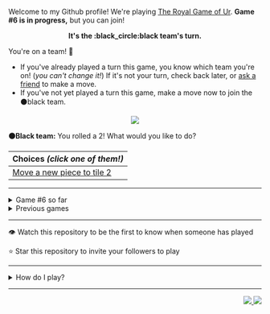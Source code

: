 Welcome to my Github profile!
We're playing
[The Royal Game of Ur](https://en.wikipedia.org/wiki/Royal_Game_of_Ur).
**Game #6 is in progress,** but you can join!

<p align="center">
  <b>It's the
  :black_circle:black
  team's turn.</b>
</p>

You're on a team! :wave:

* If you've already played a turn this game, you know which team you're on!
(_you can't change it!_)
If it's not your turn, check back later, or
[ask a
friend](https://twitter.com/share?text=I'm+playing+The+Royal+Game+of+Ur+on+a+GitHub+profile.+Take+your+turn+at+https://github.com/rossjrw/rossjrw+%23RoyalGameOfUr+%23github)
to make a move.
* If you've not yet played a turn this game, make a move now to join the
:black_circle:black
team.

<p align="center"><img src="https://raw.githubusercontent.com/rossjrw/rossjrw/play/games/current/board.1002.svg"></p>

  **:black_circle:Black team:**
  You rolled a 2!
What would you like to do?

| Choices *(click one of them!)* |
| --- |
  | [Move a new piece to tile 2    ](https://github.com/rossjrw/rossjrw/issues/new?title=ur-move-2%400-0&amp;body=Press+Submit%21+You+don%27t+need+to+edit+this+text+or+do+anything+else.%0D%0A%0D%0ABe+aware+that+your+move+can+take+a+minute+or+two+to+process.) |

-----

<details><summary>Game #6 so far</summary>

## Who's on each team?

<table>
    <thead>
      <tr><th colspan=2>Players in this game</th></tr>
    </thead>
    <tbody>
      <tr>
        <td align="right"><b>Black team</b> :black_circle:</td>
        <td>:white_circle: <b> White team</b></td>
      </tr>
      <tr align="center">
        <td><b><a href="https://github.com/shpatrickguo">@shpatrickguo</a></b> (26)<br><b><a href="https://github.com/antjacquemin">@antjacquemin</a></b> (12)<br><b><a href="https://github.com/Byron-Inc">@Byron-Inc</a></b> (5)<br><b><a href="https://github.com/realicraft">@realicraft</a></b> (3)<br><b><a href="https://github.com/Tr1angular">@Tr1angular</a></b> (3)<br><b><a href="https://github.com/HAUDRAUFHAUN">@HAUDRAUFHAUN</a></b> (2)<br><b><a href="https://github.com/mthsmb">@mthsmb</a></b> (2)<br><b><a href="https://github.com/Gitleptune">@Gitleptune</a></b> (1)<br><b><a href="https://github.com/marvelman3284">@marvelman3284</a></b> (1)<br><b><a href="https://github.com/Tresquel">@Tresquel</a></b> (1)<br><b><a href="https://github.com/svigstol">@svigstol</a></b> (1)<br><b><a href="https://github.com/NotAJumbleOfNumbers">@NotAJumbleOfNumbers</a></b> (1)<br><b><a href="https://github.com/BaptisteMartinet">@BaptisteMartinet</a></b> (1)<br><b><a href="https://github.com/tassiaaccioly">@tassiaaccioly</a></b> (1)<br><b><a href="https://github.com/SiderealArt">@SiderealArt</a></b> (1)<br><b><a href="https://github.com/Goldy98">@Goldy98</a></b> (1)<br><b><a href="https://github.com/Hans5958">@Hans5958</a></b> (1)<br><b><a href="https://github.com/cheraphp">@cheraphp</a></b> (1)<br><b><a href="https://github.com/AnshumanMahato">@AnshumanMahato</a></b> (1)<br><b><a href="https://github.com/kerolloz">@kerolloz</a></b> (1)</td>
        <td><b><a href="https://github.com/crxssed7">@crxssed7</a></b> (24)<br><b><a href="https://github.com/1ethanhansen">@1ethanhansen</a></b> (17)<br><b><a href="https://github.com/WeslleyNasRocha">@WeslleyNasRocha</a></b> (5)<br><b><a href="https://github.com/tb148">@tb148</a></b> (4)<br><b><a href="https://github.com/mishmanners">@mishmanners</a></b> (3)<br><b><a href="https://github.com/MatthewOliverCode">@MatthewOliverCode</a></b> (2)<br><b><a href="https://github.com/BrentonHershner">@BrentonHershner</a></b> (1)<br><b><a href="https://github.com/wesmuehlhausen">@wesmuehlhausen</a></b> (1)<br><b><a href="https://github.com/dhyeythumar">@dhyeythumar</a></b> (1)<br><b><a href="https://github.com/ming-tsai">@ming-tsai</a></b> (1)<br><b><a href="https://github.com/nclsbayona">@nclsbayona</a></b> (1)<br><b><a href="https://github.com/the-rebooted-coder">@the-rebooted-coder</a></b> (1)<br><b><a href="https://github.com/PolandBOX">@PolandBOX</a></b> (1)<br><b><a href="https://github.com/shaunakg">@shaunakg</a></b> (1)</td>
      </tr>
    </tbody>
  </table>

## What's happened so far?

| Time | Turn | Event | Issue | Board |
| :---: | :---: | :--- | :---: | :---: |
  | 10th May 2021 11:08 | **0** | :black_circle: **[@HAUDRAUFHAUN](https://github.com/HAUDRAUFHAUN)** started a new game | [#865](https://github.com/rossjrw/rossjrw/issues/865) | [link](https://raw.githubusercontent.com/rossjrw/rossjrw/af5ebe8f8045f3f392be05326d1aa1fe815b98a4/games/current/board.865.svg) |
  | 10th May 2021 11:09 | **1** | :black_circle: **[@HAUDRAUFHAUN](https://github.com/HAUDRAUFHAUN)** moved a black piece onto the board to position 1    | [#866](https://github.com/rossjrw/rossjrw/issues/866) | [link](https://raw.githubusercontent.com/rossjrw/rossjrw/9e19f01d588dffa9badf17211e5f1b441f21d4ca/games/current/board.866.svg) |
  | 10th May 2021 12:02 | **2** | :white_circle: **[@crxssed7](https://github.com/crxssed7)** moved a white piece onto the board to position 2    | [#867](https://github.com/rossjrw/rossjrw/issues/867) | [link](https://raw.githubusercontent.com/rossjrw/rossjrw/0bc41b4e5c9c5b906d3b8a215176f6cd8e20758f/games/current/board.867.svg) |
  | 10th May 2021 13:44 | **3** | :black_circle: **[@Gitleptune](https://github.com/Gitleptune)** moved a black piece from position 1 to position 2    | [#868](https://github.com/rossjrw/rossjrw/issues/868) | [link](https://raw.githubusercontent.com/rossjrw/rossjrw/1854cfb50013fb86617c5067d6ef54a5d999f693/games/current/board.868.svg) |
  | 10th May 2021 18:54 | **4** | :white_circle: **[@WeslleyNasRocha](https://github.com/WeslleyNasRocha)** moved a white piece onto the board to position 1    | [#869](https://github.com/rossjrw/rossjrw/issues/869) | [link](https://raw.githubusercontent.com/rossjrw/rossjrw/e82b7e165293737099b1b3e5337741f0c7b0e5e7/games/current/board.869.svg) |
  | 11th May 2021 21:05 | **5** | :black_circle: **[@shpatrickguo](https://github.com/shpatrickguo)** moved a black piece onto the board to position 1    | [#870](https://github.com/rossjrw/rossjrw/issues/870) | [link](https://raw.githubusercontent.com/rossjrw/rossjrw/d7478920029d077d73da3b9028e99fe570f1ab02/games/current/board.870.svg) |
  | 12th May 2021 13:58 | **6** | :white_circle: **[@WeslleyNasRocha](https://github.com/WeslleyNasRocha)** moved a white piece from position 1 to position 4  — claimed a rosette :rosette:  | [#871](https://github.com/rossjrw/rossjrw/issues/871) | [link](https://raw.githubusercontent.com/rossjrw/rossjrw/46779ec61b455ddb1e48757b52e9915a2a69d71a/games/current/board.871.svg) |
  | 12th May 2021 14:13 | **7** | :white_circle: **[@WeslleyNasRocha](https://github.com/WeslleyNasRocha)** moved a white piece from position 4 to position 7    | [#872](https://github.com/rossjrw/rossjrw/issues/872) | [link](https://raw.githubusercontent.com/rossjrw/rossjrw/f051682b95ac644ece14e3594a36119d2ac1d163/games/current/board.872.svg) |
  | 13th May 2021 03:49 | **8** | :black_circle: **[@shpatrickguo](https://github.com/shpatrickguo)** moved a black piece from position 2 to position 4  — claimed a rosette :rosette:  | [#873](https://github.com/rossjrw/rossjrw/issues/873) | [link](https://raw.githubusercontent.com/rossjrw/rossjrw/b390a69000e5d07da324802720c4e3507365a9e7/games/current/board.873.svg) |
  | 14th May 2021 18:16 | **9** | :black_circle: **[@marvelman3284](https://github.com/marvelman3284)** moved a black piece from position 4 to position 6    | [#874](https://github.com/rossjrw/rossjrw/issues/874) | [link](https://raw.githubusercontent.com/rossjrw/rossjrw/c6ffed018942898c744518cb4f04ee85028f452a/games/current/board.874.svg) |
  | 14th May 2021 20:02 | **10** | :white_circle: **[@1ethanhansen](https://github.com/1ethanhansen)** moved a white piece from position 2 to position 4  — claimed a rosette :rosette:  | [#875](https://github.com/rossjrw/rossjrw/issues/875) | [link](https://raw.githubusercontent.com/rossjrw/rossjrw/9767b263729e542a56b5eaa2e2fba1f7d4682137/games/current/board.875.svg) |
  | 14th May 2021 20:03 | **11** | :white_circle: **[@1ethanhansen](https://github.com/1ethanhansen)** moved a white piece from position 7 to position 8  — claimed a rosette :rosette:  | [#876](https://github.com/rossjrw/rossjrw/issues/876) | [link](https://raw.githubusercontent.com/rossjrw/rossjrw/301b98c606bca2accfe343f052633a97f523da10/games/current/board.876.svg) |
  | 14th May 2021 20:14 | **12** | :white_circle: **[@WeslleyNasRocha](https://github.com/WeslleyNasRocha)** moved a white piece onto the board to position 1    | [#877](https://github.com/rossjrw/rossjrw/issues/877) | [link](https://raw.githubusercontent.com/rossjrw/rossjrw/8e36c9b258efca0bcb336f4ad85c5be88549af1f/games/current/board.877.svg) |
  | 15th May 2021 05:35 | **13** | :black_circle: **[@shpatrickguo](https://github.com/shpatrickguo)** moved a black piece onto the board to position 2    | [#878](https://github.com/rossjrw/rossjrw/issues/878) | [link](https://raw.githubusercontent.com/rossjrw/rossjrw/049abadd2afc365313ba42093de5e3ade6fc349d/games/current/board.878.svg) |
  | 15th May 2021 09:30 | **14** | :white_circle: **[@tb148](https://github.com/tb148)** moved a white piece from position 4 to position 6 — captured a black piece :crossed_swords:   | [#879](https://github.com/rossjrw/rossjrw/issues/879) | [link](https://raw.githubusercontent.com/rossjrw/rossjrw/7e076ff555c5bc7c001d6f225a5c9520bdf25678/games/current/board.879.svg) |
  | 16th May 2021 15:20 | **15** | :black_circle: **[@Tresquel](https://github.com/Tresquel)** moved a black piece from position 2 to position 4  — claimed a rosette :rosette:  | [#880](https://github.com/rossjrw/rossjrw/issues/880) | [link](https://raw.githubusercontent.com/rossjrw/rossjrw/ecfa1f2850e40fa4be3b29208da7d03cfb92ed01/games/current/board.880.svg) |
  | 16th May 2021 23:41 | **16** | :black_circle: **[@shpatrickguo](https://github.com/shpatrickguo)** moved a black piece onto the board to position 3    | [#881](https://github.com/rossjrw/rossjrw/issues/881) | [link](https://raw.githubusercontent.com/rossjrw/rossjrw/51294e20282c8d208dc06deee97dae20f48e0b72/games/current/board.881.svg) |
  | 17th May 2021 10:00 | **17** | :white_circle: **[@crxssed7](https://github.com/crxssed7)** moved a white piece from position 8 to position 10    | [#882](https://github.com/rossjrw/rossjrw/issues/882) | [link](https://raw.githubusercontent.com/rossjrw/rossjrw/b19e2f2dc1862322e7a5574286a6224b5eebd9ad/games/current/board.882.svg) |
  | 17th May 2021 22:29 | **18** | :black_circle: **[@shpatrickguo](https://github.com/shpatrickguo)** moved a black piece from position 3 to position 6 — captured a white piece :crossed_swords:   | [#883](https://github.com/rossjrw/rossjrw/issues/883) | [link](https://raw.githubusercontent.com/rossjrw/rossjrw/37095e10106e018c668eb48a28c59d02b9410e7c/games/current/board.883.svg) |
  | 18th May 2021 08:52 | **19** | :white_circle: **[@crxssed7](https://github.com/crxssed7)** moved a white piece from position 10 to position 12    | [#884](https://github.com/rossjrw/rossjrw/issues/884) | [link](https://raw.githubusercontent.com/rossjrw/rossjrw/e07e23f84cc87836480e04abe1122cb9823c761e/games/current/board.884.svg) |
  | 18th May 2021 13:45 | **20** | :black_circle: **[@svigstol](https://github.com/svigstol)** moved a black piece onto the board to position 3    | [#885](https://github.com/rossjrw/rossjrw/issues/885) | [link](https://raw.githubusercontent.com/rossjrw/rossjrw/dbd9f2a777e39b28f00931d9180966e7f6a80e11/games/current/board.885.svg) |
  | 18th May 2021 14:21 | **21** | :white_circle: **[@WeslleyNasRocha](https://github.com/WeslleyNasRocha)** moved a white piece from position 12 to position 13    | [#886](https://github.com/rossjrw/rossjrw/issues/886) |  |
  | 18th May 2021 17:45 | **22** | :black_circle: **[@shpatrickguo](https://github.com/shpatrickguo)** moved a black piece from position 6 to position 7    | [#887](https://github.com/rossjrw/rossjrw/issues/887) | [link](https://raw.githubusercontent.com/rossjrw/rossjrw/8ff8b726631c112e0065732d18755dd2b4b9805a/games/current/board.887.svg) |
  | 18th May 2021 17:45 | **23** | :white_circle:  The white team rolled a 0 and their turn was automatically passed | [#887](https://github.com/rossjrw/rossjrw/issues/887) | [link](https://raw.githubusercontent.com/rossjrw/rossjrw/96ea7efba749bad0e437dbc0d3eb2e29108d9d14/games/current/board.887.svg) |
  | 20th May 2021 23:24 | **24** | :black_circle: **[@shpatrickguo](https://github.com/shpatrickguo)** moved a black piece from position 7 to position 9    | [#888](https://github.com/rossjrw/rossjrw/issues/888) | [link](https://raw.githubusercontent.com/rossjrw/rossjrw/3d5493c3b08d7eaceb53785d5ef67283c6e138bc/games/current/board.888.svg) |
  | 24th May 2021 14:48 | **25** | :white_circle: **[@crxssed7](https://github.com/crxssed7)** ascended a white piece from position 13 :rocket:    | [#889](https://github.com/rossjrw/rossjrw/issues/889) | [link](https://raw.githubusercontent.com/rossjrw/rossjrw/af52cb4610edaefd3b5d2354847306cd887e1ef5/games/current/board.889.svg) |
  | 24th May 2021 17:54 | **26** | :black_circle: **[@shpatrickguo](https://github.com/shpatrickguo)** moved a black piece from position 9 to position 10    | [#890](https://github.com/rossjrw/rossjrw/issues/890) | [link](https://raw.githubusercontent.com/rossjrw/rossjrw/7522652d9251c07b89ea8dcda31d3c3f4a22db0d/games/current/board.890.svg) |
  | 25th May 2021 09:47 | **27** | :white_circle: **[@crxssed7](https://github.com/crxssed7)** moved a white piece from position 1 to position 4  — claimed a rosette :rosette:  | [#891](https://github.com/rossjrw/rossjrw/issues/891) |  |
  | 26th May 2021 07:39 | **28** | :white_circle: **[@mishmanners](https://github.com/mishmanners)** moved a white piece from position 4 to position 6    | [#892](https://github.com/rossjrw/rossjrw/issues/892) | [link](https://raw.githubusercontent.com/rossjrw/rossjrw/8ad2b95965e7b7999317bd91e82f6a501fee6f9f/games/current/board.892.svg) |
  | 26th May 2021 07:39 | **29** | :black_circle:  The black team rolled a 0 and their turn was automatically passed | [#892](https://github.com/rossjrw/rossjrw/issues/892) | [link](https://raw.githubusercontent.com/rossjrw/rossjrw/c566f63d31f6a989192ba77890f2f69b6d3a29a3/games/current/board.892.svg) |
  | 26th May 2021 08:21 | **30** | :white_circle: **[@crxssed7](https://github.com/crxssed7)** moved a white piece from position 6 to position 8  — claimed a rosette :rosette:  | [#893](https://github.com/rossjrw/rossjrw/issues/893) | [link](https://raw.githubusercontent.com/rossjrw/rossjrw/1b8ccd8bdd259c9a613332adf416c57fc8f0cc5e/games/current/board.893.svg) |
  | 26th May 2021 18:28 | **31** | :white_circle: **[@crxssed7](https://github.com/crxssed7)** moved a white piece from position 8 to position 10 — captured a black piece :crossed_swords:   | [#894](https://github.com/rossjrw/rossjrw/issues/894) | [link](https://raw.githubusercontent.com/rossjrw/rossjrw/7e59fd8ecd2eafad087a079cb639240e8db071e7/games/current/board.894.svg) |
  | 27th May 2021 17:56 | **32** | :black_circle: **[@shpatrickguo](https://github.com/shpatrickguo)** moved a black piece from position 4 to position 7    | [#895](https://github.com/rossjrw/rossjrw/issues/895) |  |
  | 28th May 2021 09:11 | **33** | :white_circle: **[@crxssed7](https://github.com/crxssed7)** moved a white piece from position 10 to position 11    | [#896](https://github.com/rossjrw/rossjrw/issues/896) | [link](https://raw.githubusercontent.com/rossjrw/rossjrw/72a7ae176b30d6043ed63a5eec62549e37ff88b2/games/current/board.896.svg) |
  | 28th May 2021 09:11 | **34** | :black_circle:  The black team rolled a 0 and their turn was automatically passed | [#896](https://github.com/rossjrw/rossjrw/issues/896) |  |
  | 29th May 2021 02:48 | **35** | :white_circle: **[@tb148](https://github.com/tb148)** moved a white piece from position 11 to position 14  — claimed a rosette :rosette:  | [#897](https://github.com/rossjrw/rossjrw/issues/897) | [link](https://raw.githubusercontent.com/rossjrw/rossjrw/a2c4e325b4b643483f852c77864ee12cb8634e6c/games/current/board.897.svg) |
  | 29th May 2021 02:48 | **36** | :white_circle:  The white team rolled a 0 and their turn was automatically passed | [#897](https://github.com/rossjrw/rossjrw/issues/897) | [link](https://raw.githubusercontent.com/rossjrw/rossjrw/2847c177e06b463570333c48c149ab3ed5219040/games/current/board.897.svg) |
  | 29th May 2021 05:01 | **37** | :black_circle: **[@shpatrickguo](https://github.com/shpatrickguo)** moved a black piece from position 7 to position 9    | [#898](https://github.com/rossjrw/rossjrw/issues/898) | [link](https://raw.githubusercontent.com/rossjrw/rossjrw/5143b5233784bb6f66718576a0543dba1d9a5140/games/current/board.898.svg) |
  | 29th May 2021 11:13 | **38** | :white_circle: **[@tb148](https://github.com/tb148)** moved a white piece onto the board to position 2    | [#899](https://github.com/rossjrw/rossjrw/issues/899) | [link](https://raw.githubusercontent.com/rossjrw/rossjrw/9fdbcdbba4ed5804d43dd699cd638c29fa8825ed/games/current/board.899.svg) |
  | 29th May 2021 16:07 | **39** | :black_circle: **[@NotAJumbleOfNumbers](https://github.com/NotAJumbleOfNumbers)** moved a black piece from position 9 to position 12    | [#900](https://github.com/rossjrw/rossjrw/issues/900) | [link](https://raw.githubusercontent.com/rossjrw/rossjrw/e2ffc2d603b600dfcd82ddbd101a654e248d3c6e/games/current/board.900.svg) |
  | 29th May 2021 17:06 | **40** | :white_circle: **[@BrentonHershner](https://github.com/BrentonHershner)** moved a white piece onto the board to position 3    | [#901](https://github.com/rossjrw/rossjrw/issues/901) | [link](https://raw.githubusercontent.com/rossjrw/rossjrw/cdf64d1c35002bdcd95bed5b4a000ac3d7aa1975/games/current/board.901.svg) |
  | 29th May 2021 18:02 | **41** | :black_circle: **[@realicraft](https://github.com/realicraft)** moved a black piece onto the board to position 4  — claimed a rosette :rosette:  | [#902](https://github.com/rossjrw/rossjrw/issues/902) | [link](https://raw.githubusercontent.com/rossjrw/rossjrw/11ac5c15313acbcb2fdeb06291276215c74481c6/games/current/board.902.svg) |
  | 29th May 2021 18:06 | **42** | :black_circle: **[@realicraft](https://github.com/realicraft)** moved a black piece from position 12 to position 14  — claimed a rosette :rosette:  | [#903](https://github.com/rossjrw/rossjrw/issues/903) | [link](https://raw.githubusercontent.com/rossjrw/rossjrw/fd0bd2ddaf4211f39a1998264033fd98ae5d629b/games/current/board.903.svg) |
  | 29th May 2021 18:07 | **43** | :black_circle: **[@realicraft](https://github.com/realicraft)** moved a black piece onto the board to position 2    | [#904](https://github.com/rossjrw/rossjrw/issues/904) |  |
  | 30th May 2021 13:09 | **44** | :white_circle: **[@tb148](https://github.com/tb148)** moved a white piece onto the board to position 4  — claimed a rosette :rosette:  | [#905](https://github.com/rossjrw/rossjrw/issues/905) | [link](https://raw.githubusercontent.com/rossjrw/rossjrw/55f6a3a6fc2e18ec674fbf51dda6859e83f4dc09/games/current/board.905.svg) |
  | 30th May 2021 13:09 | **45** | :white_circle:  The white team rolled a 0 and their turn was automatically passed | [#905](https://github.com/rossjrw/rossjrw/issues/905) | [link](https://raw.githubusercontent.com/rossjrw/rossjrw/e20e2cf541eb075fffb4f4dc8d28e4a4243dd000/games/current/board.905.svg) |
  | 30th May 2021 20:21 | **46** | :black_circle: **[@shpatrickguo](https://github.com/shpatrickguo)** moved a black piece from position 3 to position 5    | [#906](https://github.com/rossjrw/rossjrw/issues/906) | [link](https://raw.githubusercontent.com/rossjrw/rossjrw/2db7260e6c39d0a9923a1b9919ee7e43a506cfd7/games/current/board.906.svg) |
  | 1st Jun 2021 01:10 | **47** | :white_circle: **[@wesmuehlhausen](https://github.com/wesmuehlhausen)** moved a white piece from position 2 to position 5 — captured a black piece :crossed_swords:   | [#907](https://github.com/rossjrw/rossjrw/issues/907) |  |
  | 1st Jun 2021 17:47 | **48** | :black_circle: **[@shpatrickguo](https://github.com/shpatrickguo)** moved a black piece from position 2 to position 5 — captured a white piece :crossed_swords:   | [#908](https://github.com/rossjrw/rossjrw/issues/908) | [link](https://raw.githubusercontent.com/rossjrw/rossjrw/bb64e579013b19efb82cba77d26cbec36ce5ca7d/games/current/board.908.svg) |
  | 1st Jun 2021 17:47 | **49** | :white_circle:  The white team rolled a 0 and their turn was automatically passed | [#908](https://github.com/rossjrw/rossjrw/issues/908) | [link](https://raw.githubusercontent.com/rossjrw/rossjrw/806235c39dd1ea4e01560819e7f9b15d5285213c/games/current/board.908.svg) |
  | 2nd Jun 2021 14:49 | **50** | :black_circle: **[@BaptisteMartinet](https://github.com/BaptisteMartinet)** moved a black piece from position 5 to position 7    | [#909](https://github.com/rossjrw/rossjrw/issues/909) | [link](https://raw.githubusercontent.com/rossjrw/rossjrw/6a038db14d617b7246e1d8a20a5a3a4572335a0d/games/current/board.909.svg) |
  | 2nd Jun 2021 15:11 | **51** | :white_circle: **[@crxssed7](https://github.com/crxssed7)** moved a white piece from position 4 to position 7 — captured a black piece :crossed_swords:   | [#910](https://github.com/rossjrw/rossjrw/issues/910) | [link](https://raw.githubusercontent.com/rossjrw/rossjrw/15d810dd046d20a74a7089d9227e37485a75eed7/games/current/board.910.svg) |
  | 3rd Jun 2021 02:11 | **52** | :black_circle: **[@shpatrickguo](https://github.com/shpatrickguo)** moved a black piece from position 4 to position 5    | [#911](https://github.com/rossjrw/rossjrw/issues/911) | [link](https://raw.githubusercontent.com/rossjrw/rossjrw/f72c4f9c8f7187924d70191557c8ac374b9bea98/games/current/board.911.svg) |
  | 3rd Jun 2021 04:32 | **53** | :white_circle: **[@mishmanners](https://github.com/mishmanners)** moved a white piece from position 3 to position 5 — captured a black piece :crossed_swords:   | [#912](https://github.com/rossjrw/rossjrw/issues/912) | [link](https://raw.githubusercontent.com/rossjrw/rossjrw/de35755d72391bb07898790b49a1aed543ee11ed/games/current/board.912.svg) |
  | 3rd Jun 2021 05:07 | **54** | :black_circle: **[@tassiaaccioly](https://github.com/tassiaaccioly)** ascended a black piece from position 14 :rocket:    | [#913](https://github.com/rossjrw/rossjrw/issues/913) |  |
  | 4th Jun 2021 05:49 | **55** | :white_circle: **[@mishmanners](https://github.com/mishmanners)** moved a white piece from position 5 to position 8  — claimed a rosette :rosette:  | [#915](https://github.com/rossjrw/rossjrw/issues/915) | [link](https://raw.githubusercontent.com/rossjrw/rossjrw/31a03552b1a15a0d6ed855447b075185bf5f86a3/games/current/board.915.svg) |
  | 4th Jun 2021 05:49 | **56** | :white_circle:  The white team rolled a 0 and their turn was automatically passed | [#915](https://github.com/rossjrw/rossjrw/issues/915) | [link](https://raw.githubusercontent.com/rossjrw/rossjrw/8a6dfd9c078864ee764c5745073944764383869a/games/current/board.915.svg) |
  | 5th Jun 2021 17:30 | **57** | :black_circle: **[@shpatrickguo](https://github.com/shpatrickguo)** moved a black piece onto the board to position 2    | [#917](https://github.com/rossjrw/rossjrw/issues/917) | [link](https://raw.githubusercontent.com/rossjrw/rossjrw/0901e66b64c25fa65eb0903a487da9ddce875ecd/games/current/board.917.svg) |
  | 6th Jun 2021 07:19 | **58** | :white_circle: **[@dhyeythumar](https://github.com/dhyeythumar)** moved a white piece from position 7 to position 10    | [#918](https://github.com/rossjrw/rossjrw/issues/918) | [link](https://raw.githubusercontent.com/rossjrw/rossjrw/117f0bc1fcd6d0215d3a6440f2b4809f0d166827/games/current/board.918.svg) |
  | 6th Jun 2021 16:32 | **59** | :black_circle: **[@shpatrickguo](https://github.com/shpatrickguo)** moved a black piece from position 1 to position 4  — claimed a rosette :rosette:  | [#919](https://github.com/rossjrw/rossjrw/issues/919) | [link](https://raw.githubusercontent.com/rossjrw/rossjrw/0a8e73b330b21d7773ddb6dc9424b19bfb7d9144/games/current/board.919.svg) |
  | 7th Jun 2021 06:01 | **60** | :black_circle: **[@shpatrickguo](https://github.com/shpatrickguo)** moved a black piece from position 4 to position 5    | [#920](https://github.com/rossjrw/rossjrw/issues/920) | [link](https://raw.githubusercontent.com/rossjrw/rossjrw/3fc4df35881af67abb73396e8deeb439cca6c7ca/games/current/board.920.svg) |
  | 7th Jun 2021 08:21 | **61** | :white_circle: **[@crxssed7](https://github.com/crxssed7)** ascended a white piece from position 14 :rocket:    | [#921](https://github.com/rossjrw/rossjrw/issues/921) |  |
  | 8th Jun 2021 05:13 | **62** | :black_circle: **[@shpatrickguo](https://github.com/shpatrickguo)** moved a black piece from position 5 to position 6    | [#922](https://github.com/rossjrw/rossjrw/issues/922) | [link](https://raw.githubusercontent.com/rossjrw/rossjrw/2f1c0617d8c9d943795b5f836ede68bbfbb6496f/games/current/board.922.svg) |
  | 8th Jun 2021 05:13 | **63** | :white_circle:  The white team rolled a 0 and their turn was automatically passed | [#922](https://github.com/rossjrw/rossjrw/issues/922) | [link](https://raw.githubusercontent.com/rossjrw/rossjrw/f2a72def2b7ad16180add29f8c707daa419f017f/games/current/board.922.svg) |
  | 8th Jun 2021 16:43 | **64** | :black_circle: **[@shpatrickguo](https://github.com/shpatrickguo)** moved a black piece from position 6 to position 7    | [#923](https://github.com/rossjrw/rossjrw/issues/923) | [link](https://raw.githubusercontent.com/rossjrw/rossjrw/5abac47529f6c904f8c4313630e59575cb0cd6c2/games/current/board.923.svg) |
  | 8th Jun 2021 20:54 | **65** | :white_circle: **[@1ethanhansen](https://github.com/1ethanhansen)** moved a white piece from position 10 to position 13    | [#924](https://github.com/rossjrw/rossjrw/issues/924) | [link](https://raw.githubusercontent.com/rossjrw/rossjrw/19d54b27da967156156ffcce1da2089f7d051866/games/current/board.924.svg) |
  | 11th Jun 2021 03:50 | **66** | :black_circle: **[@Byron-Inc](https://github.com/Byron-Inc)** moved a black piece from position 2 to position 4  — claimed a rosette :rosette:  | [#925](https://github.com/rossjrw/rossjrw/issues/925) | [link](https://raw.githubusercontent.com/rossjrw/rossjrw/44ce87acbdfaeaae43c6d338772235ebbb93445c/games/current/board.925.svg) |
  | 11th Jun 2021 17:12 | **67** | :black_circle: **[@shpatrickguo](https://github.com/shpatrickguo)** moved a black piece onto the board to position 2    | [#926](https://github.com/rossjrw/rossjrw/issues/926) | [link](https://raw.githubusercontent.com/rossjrw/rossjrw/19cc318509b22774a5065aaf735ad4a94e4e4512/games/current/board.926.svg) |
  | 13th Jun 2021 13:21 | **68** | :white_circle: **[@ming-tsai](https://github.com/ming-tsai)** moved a white piece onto the board to position 3    | [#927](https://github.com/rossjrw/rossjrw/issues/927) | [link](https://raw.githubusercontent.com/rossjrw/rossjrw/c3e39287ebd5017b13891410591f1148a83942f2/games/current/board.927.svg) |
  | 13th Jun 2021 14:24 | **69** | :black_circle: **[@SiderealArt](https://github.com/SiderealArt)** moved a black piece from position 7 to position 9    | [#929](https://github.com/rossjrw/rossjrw/issues/929) | [link](https://raw.githubusercontent.com/rossjrw/rossjrw/14913b0750b63516996318122d1870eda0d51ec3/games/current/board.929.svg) |
  | 14th Jun 2021 08:11 | **70** | :white_circle: **[@crxssed7](https://github.com/crxssed7)** ascended a white piece from position 13 :rocket:    | [#930](https://github.com/rossjrw/rossjrw/issues/930) | [link](https://raw.githubusercontent.com/rossjrw/rossjrw/898a2c5ff279d4de905ffc41c9aed009f8ea71db/games/current/board.930.svg) |
  | 15th Jun 2021 00:42 | **71** | :black_circle: **[@Byron-Inc](https://github.com/Byron-Inc)** moved a black piece from position 9 to position 11    | [#931](https://github.com/rossjrw/rossjrw/issues/931) | [link](https://raw.githubusercontent.com/rossjrw/rossjrw/91def4d82e64f2a0db4f1ef3cbe93e0830267de2/games/current/board.931.svg) |
  | 15th Jun 2021 07:43 | **72** | :white_circle: **[@crxssed7](https://github.com/crxssed7)** moved a white piece from position 8 to position 10    | [#932](https://github.com/rossjrw/rossjrw/issues/932) | [link](https://raw.githubusercontent.com/rossjrw/rossjrw/46158ac110a45964432192440369a5f2b0ceb0a7/games/current/board.932.svg) |
  | 16th Jun 2021 05:17 | **73** | :black_circle: **[@shpatrickguo](https://github.com/shpatrickguo)** moved a black piece from position 11 to position 12    | [#933](https://github.com/rossjrw/rossjrw/issues/933) | [link](https://raw.githubusercontent.com/rossjrw/rossjrw/b7d5fef87ee477b46caaa27e78405066e904679c/games/current/board.933.svg) |
  | 16th Jun 2021 08:16 | **74** | :white_circle: **[@crxssed7](https://github.com/crxssed7)** moved a white piece from position 10 to position 12 — captured a black piece :crossed_swords:   | [#934](https://github.com/rossjrw/rossjrw/issues/934) | [link](https://raw.githubusercontent.com/rossjrw/rossjrw/125bf81bcded7a839b198880317135e92e2d9cd0/games/current/board.934.svg) |
  | 16th Jun 2021 10:52 | **75** | :black_circle: **[@Goldy98](https://github.com/Goldy98)** moved a black piece from position 4 to position 6    | [#935](https://github.com/rossjrw/rossjrw/issues/935) | [link](https://raw.githubusercontent.com/rossjrw/rossjrw/a39c068c7f00c12a8c36023a0ae296001f99ddb6/games/current/board.935.svg) |
  | 16th Jun 2021 11:00 | **76** | :white_circle: **[@crxssed7](https://github.com/crxssed7)** moved a white piece from position 3 to position 4  — claimed a rosette :rosette:  | [#936](https://github.com/rossjrw/rossjrw/issues/936) | [link](https://raw.githubusercontent.com/rossjrw/rossjrw/01a47ea7bb287fb5bfda5112fbca40014e036dcf/games/current/board.936.svg) |
  | 16th Jun 2021 11:01 | **77** | :white_circle: **[@crxssed7](https://github.com/crxssed7)** ascended a white piece from position 12 :rocket:    | [#937](https://github.com/rossjrw/rossjrw/issues/937) | [link](https://raw.githubusercontent.com/rossjrw/rossjrw/7240adb9b90e673a34a6d502558dbb198fe3c620/games/current/board.937.svg) |
  | 16th Jun 2021 16:12 | **78** | :black_circle: **[@shpatrickguo](https://github.com/shpatrickguo)** moved a black piece from position 6 to position 8  — claimed a rosette :rosette:  | [#938](https://github.com/rossjrw/rossjrw/issues/938) | [link](https://raw.githubusercontent.com/rossjrw/rossjrw/8b76bc9da867bd34e84b7bf6e85970a6bad9e6ba/games/current/board.938.svg) |
  | 17th Jun 2021 06:13 | **79** | :black_circle: **[@shpatrickguo](https://github.com/shpatrickguo)** moved a black piece from position 8 to position 11    | [#939](https://github.com/rossjrw/rossjrw/issues/939) | [link](https://raw.githubusercontent.com/rossjrw/rossjrw/c76eaa67b9b898c9bc04a7edcf330093eebdcedd/games/current/board.939.svg) |
  | 17th Jun 2021 07:49 | **80** | :white_circle: **[@crxssed7](https://github.com/crxssed7)** moved a white piece onto the board to position 1    | [#940](https://github.com/rossjrw/rossjrw/issues/940) | [link](https://raw.githubusercontent.com/rossjrw/rossjrw/97eed961b6ab9aa7a7d76e2686bc7d8adc04ffe7/games/current/board.940.svg) |
  | 17th Jun 2021 13:04 | **81** | :black_circle: **[@Byron-Inc](https://github.com/Byron-Inc)** moved a black piece from position 2 to position 4  — claimed a rosette :rosette:  | [#941](https://github.com/rossjrw/rossjrw/issues/941) | [link](https://raw.githubusercontent.com/rossjrw/rossjrw/27557803eda5dfceaed767cbee6a309395c90441/games/current/board.941.svg) |
  | 19th Jun 2021 06:53 | **82** | :black_circle: **[@shpatrickguo](https://github.com/shpatrickguo)** moved a black piece from position 11 to position 13    | [#942](https://github.com/rossjrw/rossjrw/issues/942) | [link](https://raw.githubusercontent.com/rossjrw/rossjrw/32b5d8f1d430a170fdd1f6b2fffbf5ce5163c075/games/current/board.942.svg) |
  | 19th Jun 2021 13:59 | **83** | :white_circle: **[@crxssed7](https://github.com/crxssed7)** moved a white piece from position 1 to position 3    | [#943](https://github.com/rossjrw/rossjrw/issues/943) | [link](https://raw.githubusercontent.com/rossjrw/rossjrw/678ebeed4b5f1ad2521d08bd6aba0e5bbc94f873/games/current/board.943.svg) |
  | 19th Jun 2021 14:02 | **84** | :black_circle: **[@Tr1angular](https://github.com/Tr1angular)** moved a black piece from position 4 to position 6    | [#944](https://github.com/rossjrw/rossjrw/issues/944) | [link](https://raw.githubusercontent.com/rossjrw/rossjrw/f61689037856e383dcdaa1e3798441a3e4069374/games/current/board.944.svg) |
  | 19th Jun 2021 23:59 | **85** | :white_circle: **[@1ethanhansen](https://github.com/1ethanhansen)** moved a white piece from position 4 to position 6 — captured a black piece :crossed_swords:   | [#945](https://github.com/rossjrw/rossjrw/issues/945) | [link](https://raw.githubusercontent.com/rossjrw/rossjrw/3a2e1311113405d3e33ba22fb4b0682851564cca/games/current/board.945.svg) |
  | 20th Jun 2021 07:25 | **86** | :black_circle: **[@Hans5958](https://github.com/Hans5958)** ascended a black piece from position 13 :rocket:    | [#946](https://github.com/rossjrw/rossjrw/issues/946) | [link](https://raw.githubusercontent.com/rossjrw/rossjrw/f363b3e319c2abb577aeda697b4fb5f231766219/games/current/board.946.svg) |
  | 20th Jun 2021 21:47 | **87** | :white_circle: **[@nclsbayona](https://github.com/nclsbayona)** moved a white piece from position 6 to position 8  — claimed a rosette :rosette:  | [#947](https://github.com/rossjrw/rossjrw/issues/947) | [link](https://raw.githubusercontent.com/rossjrw/rossjrw/f553bbccb9f43f821056adb72f7e50abf20e773b/games/current/board.947.svg) |
  | 21st Jun 2021 10:14 | **88** | :white_circle: **[@crxssed7](https://github.com/crxssed7)** moved a white piece from position 3 to position 4  — claimed a rosette :rosette:  | [#948](https://github.com/rossjrw/rossjrw/issues/948) | [link](https://raw.githubusercontent.com/rossjrw/rossjrw/3172dc9657e432cc937233557a4ba60c7ab090c0/games/current/board.948.svg) |
  | 21st Jun 2021 10:15 | **89** | :white_circle: **[@crxssed7](https://github.com/crxssed7)** moved a white piece from position 8 to position 9    | [#949](https://github.com/rossjrw/rossjrw/issues/949) | [link](https://raw.githubusercontent.com/rossjrw/rossjrw/1859cbc9098d889f3313b63762a36a20950c18ec/games/current/board.949.svg) |
  | 22nd Jun 2021 00:47 | **90** | :black_circle: **[@Tr1angular](https://github.com/Tr1angular)** moved a black piece onto the board to position 3    | [#950](https://github.com/rossjrw/rossjrw/issues/950) | [link](https://raw.githubusercontent.com/rossjrw/rossjrw/863f08ec302696369107137f036c20d51425ac43/games/current/board.950.svg) |
  | 22nd Jun 2021 09:05 | **91** | :white_circle: **[@crxssed7](https://github.com/crxssed7)** moved a white piece from position 9 to position 11    | [#952](https://github.com/rossjrw/rossjrw/issues/952) | [link](https://raw.githubusercontent.com/rossjrw/rossjrw/4ac319dc83eb7d0ba444e622daf5d40d992198c3/games/current/board.952.svg) |
  | 23rd Jun 2021 16:01 | **92** | :black_circle: **[@cheraphp](https://github.com/cheraphp)** moved a black piece from position 3 to position 6    | [#953](https://github.com/rossjrw/rossjrw/issues/953) | [link](https://raw.githubusercontent.com/rossjrw/rossjrw/557698145bd58ed721de29007bb7738a2c5663c6/games/current/board.953.svg) |
  | 23rd Jun 2021 16:02 | **93** | :white_circle: **[@1ethanhansen](https://github.com/1ethanhansen)** moved a white piece from position 11 to position 14  — claimed a rosette :rosette:  | [#954](https://github.com/rossjrw/rossjrw/issues/954) |  |
  | 23rd Jun 2021 16:03 | **94** | :white_circle: **[@1ethanhansen](https://github.com/1ethanhansen)** moved a white piece from position 4 to position 6 — captured a black piece :crossed_swords:   | [#955](https://github.com/rossjrw/rossjrw/issues/955) | [link](https://raw.githubusercontent.com/rossjrw/rossjrw/34526f7cfb1f3ef7a3939cf4d8acfc417a8ab061/games/current/board.955.svg) |
  | 23rd Jun 2021 16:03 | **95** | :black_circle:  The black team rolled a 0 and their turn was automatically passed | [#955](https://github.com/rossjrw/rossjrw/issues/955) | [link](https://raw.githubusercontent.com/rossjrw/rossjrw/81beef70826be40b2a347500770d42931d05b570/games/current/board.955.svg) |
  | 23rd Jun 2021 16:05 | **96** | :white_circle: **[@1ethanhansen](https://github.com/1ethanhansen)** moved a white piece onto the board to position 1    | [#956](https://github.com/rossjrw/rossjrw/issues/956) |  |
  | 27th Jun 2021 02:59 | **97** | :black_circle: **[@shpatrickguo](https://github.com/shpatrickguo)** moved a black piece onto the board to position 1    | [#957](https://github.com/rossjrw/rossjrw/issues/957) | [link](https://raw.githubusercontent.com/rossjrw/rossjrw/82039f5a54f6b557e9dc8983985cbcb1c587968f/games/current/board.957.svg) |
  | 27th Jun 2021 02:59 | **98** | :white_circle:  The white team rolled a 0 and their turn was automatically passed | [#957](https://github.com/rossjrw/rossjrw/issues/957) | [link](https://raw.githubusercontent.com/rossjrw/rossjrw/05444fa74e95afa15bffd051676301fbf93bb466/games/current/board.957.svg) |
  | 27th Jun 2021 15:13 | **99** | :black_circle: **[@antjacquemin](https://github.com/antjacquemin)** moved a black piece onto the board to position 2    | [#958](https://github.com/rossjrw/rossjrw/issues/958) | [link](https://raw.githubusercontent.com/rossjrw/rossjrw/c63690146752ca3caed5988b6e3a059e989dd18b/games/current/board.958.svg) |
  | 28th Jun 2021 08:09 | **100** | :white_circle: **[@crxssed7](https://github.com/crxssed7)** moved a white piece from position 1 to position 4  — claimed a rosette :rosette:  | [#960](https://github.com/rossjrw/rossjrw/issues/960) | [link](https://raw.githubusercontent.com/rossjrw/rossjrw/6c2f459d9047fea134a7403f852089ed0ab7dc9a/games/current/board.960.svg) |
  | 28th Jun 2021 08:09 | **101** | :white_circle: **[@crxssed7](https://github.com/crxssed7)** ascended a white piece from position 14 :rocket:    | [#961](https://github.com/rossjrw/rossjrw/issues/961) |  |
  | 28th Jun 2021 19:20 | **102** | :black_circle: **[@shpatrickguo](https://github.com/shpatrickguo)** moved a black piece from position 2 to position 6 — captured a white piece :crossed_swords:   | [#962](https://github.com/rossjrw/rossjrw/issues/962) | [link](https://raw.githubusercontent.com/rossjrw/rossjrw/0115226083c14a063fcb863dc8bc8056fd800b01/games/current/board.962.svg) |
  | 28th Jun 2021 19:20 | **103** | :white_circle:  The white team rolled a 0 and their turn was automatically passed | [#962](https://github.com/rossjrw/rossjrw/issues/962) | [link](https://raw.githubusercontent.com/rossjrw/rossjrw/903e6364d9fd21cbf00ddee6335094a8e9445f7e/games/current/board.962.svg) |
  | 28th Jun 2021 19:41 | **104** | :black_circle: **[@Tr1angular](https://github.com/Tr1angular)** moved a black piece from position 6 to position 7    | [#963](https://github.com/rossjrw/rossjrw/issues/963) | [link](https://raw.githubusercontent.com/rossjrw/rossjrw/36edb07138a674a9e4510294125f99693a19b5b4/games/current/board.963.svg) |
  | 29th Jun 2021 00:05 | **105** | :white_circle: **[@1ethanhansen](https://github.com/1ethanhansen)** moved a white piece from position 4 to position 6    | [#964](https://github.com/rossjrw/rossjrw/issues/964) | [link](https://raw.githubusercontent.com/rossjrw/rossjrw/1b4465c6b998d52149386c5e9f6abb9d54cd7cc6/games/current/board.964.svg) |
  | 29th Jun 2021 01:15 | **106** | :black_circle: **[@antjacquemin](https://github.com/antjacquemin)** moved a black piece from position 7 to position 8  — claimed a rosette :rosette:  | [#965](https://github.com/rossjrw/rossjrw/issues/965) | [link](https://raw.githubusercontent.com/rossjrw/rossjrw/0fabe0280ac41f4f9487288b8499afd553a470f3/games/current/board.965.svg) |
  | 29th Jun 2021 08:36 | **107** | :black_circle: **[@Byron-Inc](https://github.com/Byron-Inc)** moved a black piece from position 1 to position 2    | [#966](https://github.com/rossjrw/rossjrw/issues/966) | [link](https://raw.githubusercontent.com/rossjrw/rossjrw/c9d530f1ebfc17bf8cc4e1fc5fbfa5b1f631765f/games/current/board.966.svg) |
  | 29th Jun 2021 09:47 | **108** | :white_circle: **[@crxssed7](https://github.com/crxssed7)** moved a white piece from position 6 to position 7    | [#967](https://github.com/rossjrw/rossjrw/issues/967) | [link](https://raw.githubusercontent.com/rossjrw/rossjrw/3b621e76bd6e0191d18144fdd66f7ab9342a2be0/games/current/board.967.svg) |
  | 29th Jun 2021 10:25 | **109** | :black_circle: **[@antjacquemin](https://github.com/antjacquemin)** moved a black piece from position 2 to position 4  — claimed a rosette :rosette:  | [#968](https://github.com/rossjrw/rossjrw/issues/968) | [link](https://raw.githubusercontent.com/rossjrw/rossjrw/e67e3d6bc1df7f14d758c8cafc2983995fa4a22c/games/current/board.968.svg) |
  | 29th Jun 2021 10:27 | **110** | :black_circle: **[@antjacquemin](https://github.com/antjacquemin)** moved a black piece from position 4 to position 5    | [#969](https://github.com/rossjrw/rossjrw/issues/969) | [link](https://raw.githubusercontent.com/rossjrw/rossjrw/fe75dca387a2c2a2d148e0a36ce3683aa04715fc/games/current/board.969.svg) |
  | 29th Jun 2021 10:36 | **111** | :white_circle: **[@crxssed7](https://github.com/crxssed7)** moved a white piece from position 7 to position 9    | [#970](https://github.com/rossjrw/rossjrw/issues/970) | [link](https://raw.githubusercontent.com/rossjrw/rossjrw/53d912d4bd3cebeb3b92518613d375057ca74b1e/games/current/board.970.svg) |
  | 29th Jun 2021 18:48 | **112** | :black_circle: **[@antjacquemin](https://github.com/antjacquemin)** moved a black piece onto the board to position 3    | [#971](https://github.com/rossjrw/rossjrw/issues/971) | [link](https://raw.githubusercontent.com/rossjrw/rossjrw/9fd4f89683fbcc8e34c26f72392726e57ad6a1e6/games/current/board.971.svg) |
  | 29th Jun 2021 18:49 | **113** | :white_circle: **[@1ethanhansen](https://github.com/1ethanhansen)** moved a white piece onto the board to position 1    | [#972](https://github.com/rossjrw/rossjrw/issues/972) |  |
  | 29th Jun 2021 19:26 | **114** | :black_circle: **[@shpatrickguo](https://github.com/shpatrickguo)** moved a black piece from position 8 to position 9 — captured a white piece :crossed_swords:   | [#973](https://github.com/rossjrw/rossjrw/issues/973) |  |
  | 29th Jun 2021 19:26 | **115** | :white_circle:  The white team rolled a 0 and their turn was automatically passed | [#973](https://github.com/rossjrw/rossjrw/issues/973) | [link](https://raw.githubusercontent.com/rossjrw/rossjrw/c498b43c91563fb841b6142cd44473167ece2805/games/current/board.973.svg) |
  | 29th Jun 2021 19:26 | **116** | :black_circle:  The black team rolled a 0 and their turn was automatically passed | [#973](https://github.com/rossjrw/rossjrw/issues/973) | [link](https://raw.githubusercontent.com/rossjrw/rossjrw/6e4f346479ea6c84398cbead001ed979b995846b/games/current/board.973.svg) |
  | 29th Jun 2021 21:59 | **117** | :white_circle: **[@1ethanhansen](https://github.com/1ethanhansen)** moved a white piece from position 1 to position 2    | [#974](https://github.com/rossjrw/rossjrw/issues/974) | [link](https://raw.githubusercontent.com/rossjrw/rossjrw/694859238e52bedac64052319f260ca1d590023e/games/current/board.974.svg) |
  | 30th Jun 2021 15:46 | **118** | :black_circle: **[@antjacquemin](https://github.com/antjacquemin)** moved a black piece from position 5 to position 7    | [#975](https://github.com/rossjrw/rossjrw/issues/975) | [link](https://raw.githubusercontent.com/rossjrw/rossjrw/c11e60d105dd0c9d55ba74f94e1fb16c6b091a2b/games/current/board.975.svg) |
  | 30th Jun 2021 15:47 | **119** | :white_circle: **[@1ethanhansen](https://github.com/1ethanhansen)** moved a white piece onto the board to position 3    | [#976](https://github.com/rossjrw/rossjrw/issues/976) | [link](https://raw.githubusercontent.com/rossjrw/rossjrw/9a372747bedf3dd1470edc83e77ff1477e56bf42/games/current/board.976.svg) |
  | 1st Jul 2021 13:00 | **120** | :black_circle: **[@Byron-Inc](https://github.com/Byron-Inc)** moved a black piece from position 9 to position 11    | [#978](https://github.com/rossjrw/rossjrw/issues/978) | [link](https://raw.githubusercontent.com/rossjrw/rossjrw/86bdf89c4caf9b6f6bc5d2e75b4034b074919e2e/games/current/board.978.svg) |
  | 1st Jul 2021 18:32 | **121** | :white_circle: **[@1ethanhansen](https://github.com/1ethanhansen)** moved a white piece from position 3 to position 6    | [#979](https://github.com/rossjrw/rossjrw/issues/979) | [link](https://raw.githubusercontent.com/rossjrw/rossjrw/a999a70287f4a9446c05a7fefa6c59ad7fabc84b/games/current/board.979.svg) |
  | 1st Jul 2021 19:32 | **122** | :black_circle: **[@mthsmb](https://github.com/mthsmb)** moved a black piece from position 3 to position 6 — captured a white piece :crossed_swords:   | [#981](https://github.com/rossjrw/rossjrw/issues/981) | [link](https://raw.githubusercontent.com/rossjrw/rossjrw/c6565e2266e860b9e0cd2653b13a058ef8aea88d/games/current/board.981.svg) |
  | 2nd Jul 2021 17:29 | **123** | :white_circle: **[@MatthewOliverCode](https://github.com/MatthewOliverCode)** moved a white piece from position 2 to position 4  — claimed a rosette :rosette:  | [#982](https://github.com/rossjrw/rossjrw/issues/982) | [link](https://raw.githubusercontent.com/rossjrw/rossjrw/c0f961b44ec554bb09eea5ae626c80ad41ed4114/games/current/board.982.svg) |
  | 2nd Jul 2021 17:29 | **124** | :white_circle: **[@MatthewOliverCode](https://github.com/MatthewOliverCode)** moved a white piece onto the board to position 1    | [#983](https://github.com/rossjrw/rossjrw/issues/983) | [link](https://raw.githubusercontent.com/rossjrw/rossjrw/05f2429cfa3196a00ecb6f203df068bb5b8041c6/games/current/board.983.svg) |
  | 2nd Jul 2021 17:42 | **125** | :black_circle: **[@antjacquemin](https://github.com/antjacquemin)** moved a black piece from position 6 to position 8  — claimed a rosette :rosette:  | [#984](https://github.com/rossjrw/rossjrw/issues/984) | [link](https://raw.githubusercontent.com/rossjrw/rossjrw/20d8ad1063ce0446ca9a57bb0eea51d3c073a5e0/games/current/board.984.svg) |
  | 2nd Jul 2021 17:43 | **126** | :black_circle: **[@antjacquemin](https://github.com/antjacquemin)** moved a black piece from position 11 to position 12    | [#985](https://github.com/rossjrw/rossjrw/issues/985) | [link](https://raw.githubusercontent.com/rossjrw/rossjrw/af36fcb15c6f718b834c86bb09057ee1917413a3/games/current/board.985.svg) |
  | 2nd Jul 2021 19:29 | **127** | :white_circle: **[@the-rebooted-coder](https://github.com/the-rebooted-coder)** moved a white piece from position 4 to position 7 — captured a black piece :crossed_swords:   | [#986](https://github.com/rossjrw/rossjrw/issues/986) | [link](https://raw.githubusercontent.com/rossjrw/rossjrw/4f6a5ce9df7e56e9c246607c0ef6e379e409ec98/games/current/board.986.svg) |
  | 3rd Jul 2021 01:39 | **128** | :black_circle: **[@mthsmb](https://github.com/mthsmb)** moved a black piece onto the board to position 3    | [#987](https://github.com/rossjrw/rossjrw/issues/987) | [link](https://raw.githubusercontent.com/rossjrw/rossjrw/62aed5cc1d8e24bf90403cf38f3e3dc25e6ee04f/games/current/board.987.svg) |
  | 6th Jul 2021 15:21 | **129** | :white_circle: **[@1ethanhansen](https://github.com/1ethanhansen)** moved a white piece from position 7 to position 9    | [#988](https://github.com/rossjrw/rossjrw/issues/988) | [link](https://raw.githubusercontent.com/rossjrw/rossjrw/3191ad0b142251829a931060ca941b153110236a/games/current/board.988.svg) |
  | 6th Jul 2021 15:46 | **130** | :black_circle: **[@AnshumanMahato](https://github.com/AnshumanMahato)** moved a black piece from position 8 to position 9 — captured a white piece :crossed_swords:   | [#989](https://github.com/rossjrw/rossjrw/issues/989) | [link](https://raw.githubusercontent.com/rossjrw/rossjrw/9c08a76980bdb7c418c4a9ebf8e52930f49572f0/games/current/board.989.svg) |
  | 6th Jul 2021 16:29 | **131** | :white_circle: **[@1ethanhansen](https://github.com/1ethanhansen)** moved a white piece onto the board to position 2    | [#990](https://github.com/rossjrw/rossjrw/issues/990) | [link](https://raw.githubusercontent.com/rossjrw/rossjrw/d9e501ba9825abaa52836117bceb25e3055cbeec/games/current/board.990.svg) |
  | 7th Jul 2021 01:56 | **132** | :black_circle: **[@kerolloz](https://github.com/kerolloz)** ascended a black piece from position 12 :rocket:    | [#991](https://github.com/rossjrw/rossjrw/issues/991) | [link](https://raw.githubusercontent.com/rossjrw/rossjrw/9d3e87280842ad0907e4692c46da06b1a33ac310/games/current/board.991.svg) |
  | 9th Jul 2021 15:53 | **133** | :white_circle: **[@1ethanhansen](https://github.com/1ethanhansen)** moved a white piece from position 2 to position 4  — claimed a rosette :rosette:  | [#992](https://github.com/rossjrw/rossjrw/issues/992) | [link](https://raw.githubusercontent.com/rossjrw/rossjrw/917f29d9e6acec64abfee1e6651aa3ab065aea9d/games/current/board.992.svg) |
  | 9th Jul 2021 15:54 | **134** | :white_circle: **[@1ethanhansen](https://github.com/1ethanhansen)** moved a white piece from position 1 to position 3    | [#993](https://github.com/rossjrw/rossjrw/issues/993) | [link](https://raw.githubusercontent.com/rossjrw/rossjrw/86520b7b26365f15ee41bc4517aaa04e9be39792/games/current/board.993.svg) |
  | 9th Jul 2021 17:31 | **135** | :black_circle: **[@antjacquemin](https://github.com/antjacquemin)** moved a black piece from position 9 to position 11    | [#994](https://github.com/rossjrw/rossjrw/issues/994) | [link](https://raw.githubusercontent.com/rossjrw/rossjrw/8ca562e413a32eb6eb73097eb48c9d261176748c/games/current/board.994.svg) |
  | 10th Jul 2021 09:12 | **136** | :white_circle: **[@PolandBOX](https://github.com/PolandBOX)** moved a white piece from position 3 to position 5    | [#995](https://github.com/rossjrw/rossjrw/issues/995) | [link](https://raw.githubusercontent.com/rossjrw/rossjrw/e6e6389aeae1ccc59953c4466910dacd482f8a76/games/current/board.995.svg) |
  | 10th Jul 2021 14:50 | **137** | :black_circle: **[@antjacquemin](https://github.com/antjacquemin)** moved a black piece from position 3 to position 5 — captured a white piece :crossed_swords:   | [#996](https://github.com/rossjrw/rossjrw/issues/996) | [link](https://raw.githubusercontent.com/rossjrw/rossjrw/2d82e215bc732873a8df0e62a46afe243fd9839f/games/current/board.996.svg) |
  | 11th Jul 2021 10:49 | **138** | :white_circle: **[@shaunakg](https://github.com/shaunakg)** moved a white piece from position 4 to position 5 — captured a black piece :crossed_swords:   | [#997](https://github.com/rossjrw/rossjrw/issues/997) | [link](https://raw.githubusercontent.com/rossjrw/rossjrw/3da97a4098a77f02eec4eb79d23a40647889e349/games/current/board.997.svg) |
  | 11th Jul 2021 12:16 | **139** | :black_circle: **[@antjacquemin](https://github.com/antjacquemin)** moved a black piece from position 11 to position 14  — claimed a rosette :rosette:  | [#999](https://github.com/rossjrw/rossjrw/issues/999) | [link](https://raw.githubusercontent.com/rossjrw/rossjrw/0332678626cf5c5d0704c79e6d195d8c982ef66f/games/current/board.999.svg) |
  | 11th Jul 2021 12:17 | **140** | :black_circle: **[@antjacquemin](https://github.com/antjacquemin)** ascended a black piece from position 14 :rocket:    | [#1000](https://github.com/rossjrw/rossjrw/issues/1000) | [link](https://raw.githubusercontent.com/rossjrw/rossjrw/50b4a6b08938d62a0bb684212feef741789223ab/games/current/board.1000.svg) |
  | 13th Jul 2021 16:28 | **141** | :white_circle: **[@1ethanhansen](https://github.com/1ethanhansen)** moved a white piece from position 5 to position 7    | [#1002](https://github.com/rossjrw/rossjrw/issues/1002) |  |

</details>

<details><summary>Previous games</summary>

## Previous games

1. A game was started on 30th Jul 2020 by **[@rossjrw](https://github.com/rossjrw)** and ended on 4th Dec 2020. 
   * The :white_circle:white team won. 
   * 64 players played 166 moves across 4 months and 5 days. 
   * The :black_circle:black team captured 9 white pieces and claimed 12 rosettes. 
   * The :white_circle:white team captured 10 black pieces and claimed 18 rosettes. 
   * The MVP of the winning team was **[@1ethanhansen](https://github.com/1ethanhansen)**, who played 48 moves. 
   * The winning move was made by **[@qbtl](https://github.com/qbtl)** ([#269](https://github.com/rossjrw/rossjrw/issues/269)).
1. A game was started on 4th Dec 2020 by **[@1ethanhansen](https://github.com/1ethanhansen)** and ended on 11th Jan 2021. 
   * The :black_circle:black team won. 
   * 27 players played 145 moves across 1 month and 1 week. 
   * The :black_circle:black team captured 7 white pieces and claimed 16 rosettes. 
   * The :white_circle:white team captured 6 black pieces and claimed 14 rosettes. 
   * The MVP of the winning team was **[@shpatrickguo](https://github.com/shpatrickguo)**, who played 26 moves. 
   * The winning move was made by **[@shpatrickguo](https://github.com/shpatrickguo)** ([#424](https://github.com/rossjrw/rossjrw/issues/424)).
1. A game was started on 11th Jan 2021 by **[@BaptisteMartinet](https://github.com/BaptisteMartinet)** and ended on 11th Feb 2021. 
   * The :white_circle:white team won. 
   * 17 players played 118 moves across 1 month and 12 hours. 
   * The :black_circle:black team captured 2 white pieces and claimed 11 rosettes. 
   * The :white_circle:white team captured 8 black pieces and claimed 14 rosettes. 
   * The MVP of the winning team was **[@1ethanhansen](https://github.com/1ethanhansen)**, who played 45 moves. 
   * The winning move was made by **[@1ethanhansen](https://github.com/1ethanhansen)** ([#535](https://github.com/rossjrw/rossjrw/issues/535)).
1. A game was started on 11th Feb 2021 by **[@1ethanhansen](https://github.com/1ethanhansen)** and ended on 5th Mar 2021. 
   * The :white_circle:white team won. 
   * 17 players played 175 moves across 3 weeks and 22 hours. 
   * The :black_circle:black team captured 12 white pieces and claimed 17 rosettes. 
   * The :white_circle:white team captured 13 black pieces and claimed 18 rosettes. 
   * The MVP of the winning team was **[@1ethanhansen](https://github.com/1ethanhansen)**, who played 48 moves. 
   * The winning move was made by **[@1ethanhansen](https://github.com/1ethanhansen)** ([#702](https://github.com/rossjrw/rossjrw/issues/702)).
1. A game was started on 6th Mar 2021 by **[@shpatrickguo](https://github.com/shpatrickguo)** and ended on 10th May 2021. 
   * The :black_circle:black team won. 
   * 42 players played 162 moves across 2 months and 4 days. 
   * The :black_circle:black team captured 12 white pieces and claimed 17 rosettes. 
   * The :white_circle:white team captured 9 black pieces and claimed 19 rosettes. 
   * The MVP of the winning team was **[@shpatrickguo](https://github.com/shpatrickguo)**, who played 22 moves. 
   * The winning move was made by **[@crxssed7](https://github.com/crxssed7)** ([#864](https://github.com/rossjrw/rossjrw/issues/864)).

</details>

-----

:eye: Watch this repository to be the first to know when someone has played

:star: Star this repository to invite your followers to play

-----

<details><summary>How do I play?</summary>

  It's the :white_circle:white team versus the :black_circle:black team.

  The turn starts by rolling 4 binary dice, which
  results in a number from 0 to 4. The current team gets to move one of their
  pieces by that many tiles.

  All of your pieces start on position 0 (the space just before tile 1). Your
  goal is to get all seven of them off the board by moving them onto position
  15 (the space just after tile 14). This is called **:rocket:ascending** a
  piece. You also want to prevent your opponent from :rocket:ascending their
  pieces.

  You will move your pieces along the tiles from tile 1 to tile 14. The tiles
  on your side of the board (tiles 1 through 4, 13, and 14) are safe — only
  your pieces can be there. However, the tiles in the middle (tiles 5 through
  12) are unsafe — your opponent's pieces can also be here. If one team's piece
  lands on the same tile as another team's piece, the piece that was landed on
  is **:crossed_swords:captured**! It goes all the way back to position 0.

  If you land on a **:rosette:rosette** (tiles 4, 8, and 14), your team gets to
  take another turn. Also, a piece that is on the :rosette:rosette on tile 8
  *cannot be :crossed_swords:captured*. A piece that's trying to capture it will
  simply bounce off onto tile 9.

  The first team to **:rocket:ascend** all seven of their pieces — that is,
  move them off the board onto position 15 — :crown:wins!

  Watch [Tom Scott play against Irving
  Finkel](https://www.youtube.com/watch?v=WZskjLq040I) in 2017.

  -----

  Playing Ur on my GitHub profile is easy. The dice have already been rolled
  for you — all you have to do is decide what to do with them.

  Anyone can join either team at any time, but once you're in a team, you're
  locked into it until the game ends. You can't play a move when it's the
  other team's turn.

  _([Before 2020-09-19](https://github.com/rossjrw/rossjrw/pull/133), your team
  was determined by your username. This is no longer the case.)_

  There will be a list of links below the board image with each possible move.
  Clicking one of those will take you to a page where you can create an Issue
  in this repository. The fields will already be filled in and all you have to
  do is click Submit.

  It will take a moment for Github Actions to acknowledge your move, but once
  it does, you'll see it react with the 'eyes' emoji (:eyes:). No more than a
  minute later it should react with the 'rocket' emoji (:rocket:) to let you
  know that your move was successful.

  If you don't see any of that, then something went wrong. Ping me in your
  issue by typing `cc @rossjrw`, and I'll take a look.

  Note that if your team has no possible moves — for example by rolling a 0 —
  your turn will be automatically skipped. The event log will let you know if
  this has happened.

  -----

  Check out the `source` branch of this repository for the source code and a
  little commentary on the inspiration behind this project.

</details>

-----

<p align="right">
  <a href="https://github.com/rossjrw/rossjrw/actions?query=workflow:build">
    <img src="https://github.com/rossjrw/rossjrw/workflows/build/badge.svg?branch=source"/>
  </a>
  <a href="https://github.com/rossjrw/rossjrw/actions?query=workflow:play">
    <img src="https://github.com/rossjrw/rossjrw/workflows/play/badge.svg?branch=play"/>
  </a>
</p>
